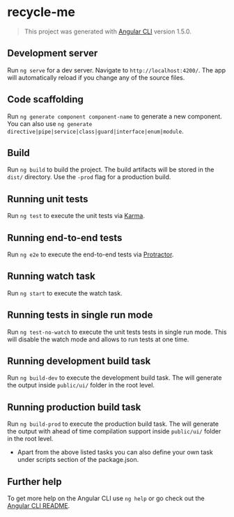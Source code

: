 # recycle-me

> This project was generated with [Angular CLI](https://github.com/angular/angular-cli) version 1.5.0.

## Development server

Run `ng serve` for a dev server. Navigate to `http://localhost:4200/`. The app will automatically reload if you change any of the source files.

## Code scaffolding

Run `ng generate component component-name` to generate a new component. You can also use `ng generate directive|pipe|service|class|guard|interface|enum|module`.

## Build

Run `ng build` to build the project. The build artifacts will be stored in the `dist/` directory. Use the `-prod` flag for a production build.

## Running unit tests

Run `ng test` to execute the unit tests via [Karma](https://karma-runner.github.io).

## Running end-to-end tests

Run `ng e2e` to execute the end-to-end tests via [Protractor](http://www.protractortest.org/).

## Running watch task

Run `ng start` to execute the watch task.

## Running tests in single run mode

Run `ng test-no-watch` to execute the unit tests tests in single run mode. This will disable the watch mode and allows to run tests at one time.

## Running development build task

Run `ng build-dev` to execute the development build task. The will generate the output inside `public/ui/` folder in the root level.

## Running production build task

Run `ng build-prod` to execute the production build task. The will generate the output with ahead of time compilation support 
inside `public/ui/` folder in the root level.

- Apart from the above listed tasks you can also define your own task under scripts section of the package.json.

## Further help

To get more help on the Angular CLI use `ng help` or go check out the [Angular CLI README](https://github.com/angular/angular-cli/blob/master/README.md).
